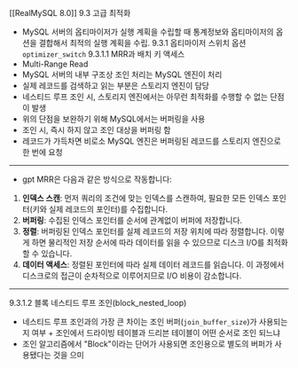 [[RealMySQL 8.0]]
9.3 고급 최적화
- MySQL 서버의 옵티마이저가 실행 계획을 수립할 때 통계정보와 옵티마이저의 옵션을  결합해서 최적의 실행 계획을 수립.
9.3.1 옵티마이저 스위치 옵션 `optimizer_switch`
9.3.1.1 MRR과 배치 키 액세스
- Multi-Range Read
- MySQL 서버의 내부 구조상 조인 처리는 MySQL 엔진이 처리
- 실제 레코드를 검색하고 읽는 부분은 스토리지 엔진이 담당
- 네스티드 루프 조인 시, 스토리지 엔진에서는 아무런 최적화를 수행할 수 없는 단점이 발생
- 위의 단점을 보완하기 위해 MySQL에서는 버퍼링을 사용
- 조인 시, 즉시 하지 않고 조인 대상을 버퍼링 함
- 레코드가 가득차면 비로소 MySQL 엔진은 버퍼링된 레코드를 스토리지 엔진으로 한 번에 요청
---
- gpt
MRR은 다음과 같은 방식으로 작동합니다:

1. **인덱스 스캔**: 먼저 쿼리의 조건에 맞는 인덱스를 스캔하여, 필요한 모든 인덱스 포인터(키와 실제 레코드의 포인터)를 수집합니다.
2. **버퍼링**: 수집된 인덱스 포인터를 순서에 관계없이 버퍼에 저장합니다.
3. **정렬**: 버퍼링된 인덱스 포인터를 실제 레코드의 저장 위치에 따라 정렬합니다. 이렇게 하면 물리적인 저장 순서에 따라 데이터를 읽을 수 있으므로 디스크 I/O를 최적화할 수 있습니다.
4. **데이터 액세스**: 정렬된 포인터에 따라 실제 데이터 레코드를 읽습니다. 이 과정에서 디스크로의 접근이 순차적으로 이루어지므로 I/O 비용이 감소합니다.
---
9.3.1.2 블록 네스티드 루프 조인(block_nested_loop)
- 네스티드 루프 조인과의 가장 큰 차이는 조인 버퍼(`join_buffer_size`)가 사용되는 지 여부 + 조인에서 드라이빙 테이블과 드리븐 테이블이 어떤 순서로 조인 되느냐
- 조인 알고리즘에서 "Block"이라는 단어가 사용되면 조인용으로 별도의 버퍼가 사용됐다는 것을 으미